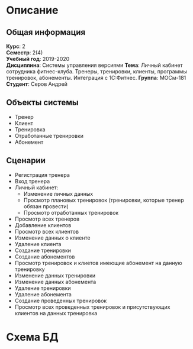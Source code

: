# Описание


## Общая информация
**Курс**: 2  
**Семестр**: 2(4)  
**Учебный год**: 2019-2020  
**Дисциплина**: Системы управления версиями
**Тема**: Личный кабинет сотрудника фитнес-клуба. Тренеры, тренировки, клиенты, программы тренировок, абонементы. Интеграция с 1С:Фитнес.
**Группа**: МОСм-181  
**Студент**: Серов Андрей

## Объекты системы
- Тренер
- Клиент
- Тренировка
- Отработанные тренировки
- Абонемент

## Сценарии
- Регистрация тренера
- Вход тренера
- Личный кабинет:
  - Изменение личных данных
  - Просмотр плановых тренировок (тренировки, которые тренер обязан провести)
  - Просмотр отработанных тренировок
- Просмотр всех тренеров
- Добавление клиентов
- Просмотр всех клиентов
- Изменение данных о клиенте
- Удаление клиента
- Создание тренировки
- Создание абонементов
- Просмотр тренировок и клиетов имеющие абонемент на данную тренировку
- Изменение данных тренировки
- Изменение данных абонемента
- Удаление тренировки
- Удаление абонемента
- Создание проведенных тренировок
- Просмотр всех проведенных тренировок и присутствующих клиентов на данных тренировка 


# Схема БД

